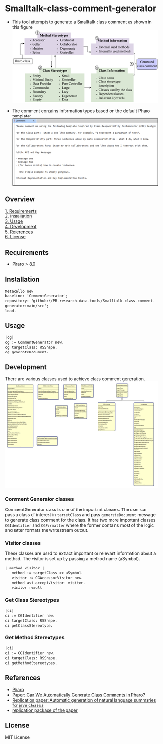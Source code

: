 # Smalltalk-class-comment-generator

- This tool attempts to generate a Smalltalk class comment as shown in this figure: ![](doc/comment-generation-process.png)

- The comment contains information types based on the default Pharo template: ![](doc/class-comment-template.png)

## Overview

[1. Requirements](#requirements)<br />
[2. Installation](#installation)<br />
[3. Usage](#usage)<br />
[4. Development](#development)<br />
[5. References](#references)<br />
[6. License](#license)

## Requirements

- Pharo > 8.0

## Installation
```smalltalk
Metacello new
baseline: 'CommentGenerator';
repository: 'github://PR-research-data-tools/Smalltalk-class-comment-generator:main/src';
load.
```

## Usage

```smalltalk
|cg|
cg := CommentGenerator new.
cg targetClass: RSShape.
cg generateDocument.
```

## Development

There are various classes used to achieve class comment generation.
![](doc/tool-architecture.png)

### Comment Generator classes

CommentGenerator class is one of the important classes. The user can pass a class of interest in `targetClass` and pass `generateDocument` message to generate class comment for the class.
It has two more important classes `CGIdentifier` and `CGFormatter` where the former contains most of the logic and latter formats the writestream output.

### Visitor classes

These classes are used to extract important or relevant information about a method. 
The visitor is set up by passing a method name (aSymbol).
```smalltalk
| method visitor |
   method := targetClass >> aSymbol.
   visitor := CGAccessorVisitor new.
   method ast acceptVisitor: visitor.
   visitor result
   ```

### Get Class Stereotypes

```smalltalk
|ci|
ci := CGIdentifier new.
ci targetClass: RSShape.
ci getClassStereotype.
```

### Get Method Stereotypes
```smalltalk
|ci|
ci := CGIdentifier new.
ci targetClass: RSShape.
ci getMethodStereotypes.
```


## References

- [Pharo](https://pharo.org/)
- [Paper: Can We Automatically Generate Class Comments in Pharo?](https://scg.unibe.ch/archive/papers/Rani22b.pdf)
- [Replication paper: Automatic generation of natural language summaries for java classes](https://ieeexplore.ieee.org/abstract/document/6613830)
- [replication package of the paper](https://doi.org/10.5281/zenodo.6622011)

## License

MIT License
